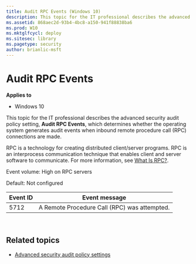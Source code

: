 ```yaml
---
title: Audit RPC Events (Windows 10)
description: This topic for the IT professional describes the advanced security audit policy setting, Audit RPC Events, which determines whether the operating system generates audit events when inbound remote procedure call (RPC) connections are made.
ms.assetid: 868aec2d-93b4-4bc8-a150-941f88838ba6
ms.prod: W10
ms.mktglfcycl: deploy
ms.sitesec: library
ms.pagetype: security
author: brianlic-msft
---
```


# Audit RPC Events

**Applies to**
-   Windows 10

This topic for the IT professional describes the advanced security audit policy setting, **Audit RPC Events**, which determines whether the operating system generates audit events when inbound remote procedure call (RPC) connections are made.

RPC is a technology for creating distributed client/server programs. RPC is an interprocess communication technique that enables client and server software to communicate. For more information, see [What Is RPC?](http://technet.microsoft.com/library/cc787851.aspx).

Event volume: High on RPC servers

Default: Not configured

| Event ID | Event message |
| - | - |
| 5712 | A Remote Procedure Call (RPC) was attempted. |
 
## Related topics

- [Advanced security audit policy settings](advanced-security-audit-policy-settings.md)
 
 
